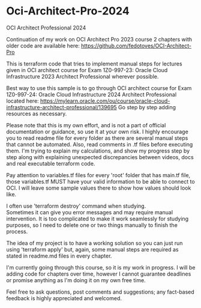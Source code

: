 # Oci-Architect-Pro-2024
OCI Architect Professional 2024

Continuation of my work on OCI Architect Pro 2023 course
2 chapters with older code are available here: https://github.com/fedotoves/OCI-Architect-Pro

This is terraform code that tries to implement manual steps
for lectures given in OCI architect course for Exam 1Z0-997-23:
Oracle Cloud Infrastructure 2023 Architect Professional wherever possible.



Best way to use this sample is to go through OCI architect course for Exam 1Z0-997-24: 
Oracle Cloud Infrastructure 2024 Architect Professional
located here: https://mylearn.oracle.com/ou/course/oracle-cloud-infrastructure-architect-professional/139695
Go step by step adding resources as necessary.

Please note that this is my own effort,  and is not a part of official documentation or guidance, so use it at your own risk.
I highly encourage you to read readme file for every folder as there are several manual steps
that cannot be automated.
Also, read comments in .tf files before executing them. I'm trying to explain my calculations,
and show my progress step by step along with explaining unexpected discrepancies between videos,
docs and real executable terraform code.

Pay attention to variables.tf files for every 'root' folder that has main.tf file,
those variables.tf MUST have your valid information to be able to connect to OCI.
I will leave some sample values there to show how values should look like.

I often use 'terraform destroy' command when studying.  
Sometimes it can give you error messages and may require manual intervention.
It is too complicated to make it work seamlessly for studying purposes,
so I need to delete one or two things manually to finish the process.

The idea of my project is to have a working solution so you can just run using 'terraform apply'
but, again, some manual steps are required as stated in readme.md files in every chapter.

I'm currently going through this course, so it is my work in progress.
I will be adding code for chapters over time, 
however I cannot guarantee deadlines or promise anything
as I'm doing it on my own free time.

Feel free to ask questions, post comments and suggestions; 
any fact-based feedback is highly appreciated and welcomed.